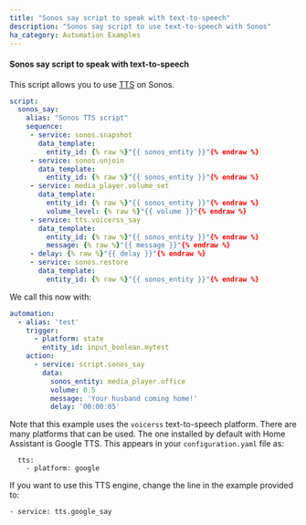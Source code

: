 ```yaml
---
title: "Sonos say script to speak with text-to-speech"
description: "Sonos say script to use text-to-speech with Sonos"
ha_category: Automation Examples
---
```


#### Sonos say script to speak with text-to-speech

This script allows you to use [TTS](/components/#text-to-speech) on Sonos.

```yaml
script:
  sonos_say:
    alias: "Sonos TTS script"
    sequence:
     - service: sonos.snapshot
       data_template:
         entity_id: {% raw %}"{{ sonos_entity }}"{% endraw %}
     - service: sonos.unjoin
       data_template:
         entity_id: {% raw %}"{{ sonos_entity }}"{% endraw %}
     - service: media_player.volume_set
       data_template:
         entity_id: {% raw %}"{{ sonos_entity }}"{% endraw %}
         volume_level: {% raw %}"{{ volume }}"{% endraw %}
     - service: tts.voicerss_say
       data_template:
         entity_id: {% raw %}"{{ sonos_entity }}"{% endraw %}
         message: {% raw %}"{{ message }}"{% endraw %}
     - delay: {% raw %}"{{ delay }}"{% endraw %}
     - service: sonos.restore
       data_template:
         entity_id: {% raw %}"{{ sonos_entity }}"{% endraw %}
```

We call this now with:
```yaml
automation:
  - alias: 'test'
    trigger:
      - platform: state
        entity_id: input_boolean.mytest
    action:
      - service: script.sonos_say
        data:
          sonos_entity: media_player.office
          volume: 0.5
          message: 'Your husband coming home!'
          delay: '00:00:05'
```
Note that this example uses the `voicerss` text-to-speech platform. There are many platforms that can be used. The one installed by default with Home Assistant is Google TTS. This appears in your `configuration.yaml` file as:

```
  tts:
    - platform: google
```

If you want to use this TTS engine, change the line in the example provided to:
```
- service: tts.google_say
```
